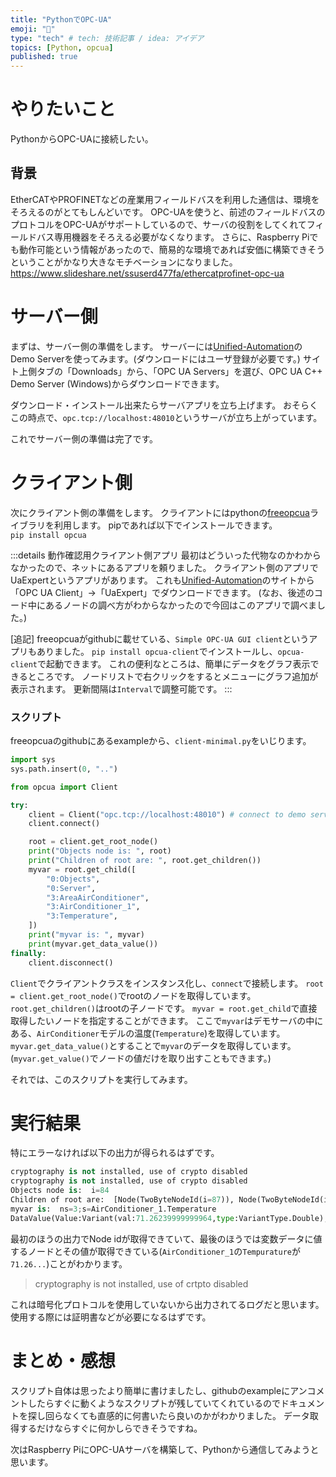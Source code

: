 ```yaml
---
title: "PythonでOPC-UA"
emoji: "🎉"
type: "tech" # tech: 技術記事 / idea: アイデア
topics: [Python, opcua]
published: true
---
```

# やりたいこと
PythonからOPC-UAに接続したい。

## 背景
EtherCATやPROFINETなどの産業用フィールドバスを利用した通信は、環境をそろえるのがとてもしんどいです。
OPC-UAを使うと、前述のフィールドバスのプロトコルをOPC-UAがサポートしているので、サーバの役割をしてくれてフィールドバス専用機器をそろえる必要がなくなります。
さらに、Raspberry Piでも動作可能という情報があったので、簡易的な環境であれば安価に構築できそうということがかなり大きなモチベーションになりました。
https://www.slideshare.net/ssuserd477fa/ethercatprofinet-opc-ua

# サーバー側
まずは、サーバー側の準備をします。
サーバーには[Unified-Automation](https://www.unified-automation.com/downloads.html)のDemo Serverを使ってみます。(ダウンロードにはユーザ登録が必要です。)
サイト上側タブの「Downloads」から、「OPC UA Servers」を選び、OPC UA C++ Demo Server (Windows)からダウンロードできます。

ダウンロード・インストール出来たらサーバアプリを立ち上げます。
おそらくこの時点で、`opc.tcp://localhost:48010`というサーバが立ち上がっています。

これでサーバー側の準備は完了です。

# クライアント側
次にクライアント側の準備をします。
クライアントにはpythonの[freeopcua](https://github.com/FreeOpcUa/python-opcua)ライブラリを利用します。
pipであれば以下でインストールできます。  
`pip install opcua`


:::details 動作確認用クライアント側アプリ
最初はどういった代物なのかわからなかったので、ネットにあるアプリを頼りました。
クライアント側のアプリでUaExpertというアプリがあります。
これも[Unified-Automation](https://www.unified-automation.com/downloads.html)のサイトから「OPC UA Client」→「UaExpert」でダウンロードできます。
(なお、後述のコード中にあるノードの調べ方がわからなかったので今回はこのアプリで調べました。)

[追記]
freeopcuaがgithubに載せている、`Simple OPC-UA GUI client`というアプリもありました。
`pip install opcua-client`でインストールし、`opcua-client`で起動できます。
これの便利なところは、簡単にデータをグラフ表示できるところです。
ノードリストで右クリックをするとメニューにグラフ追加が表示されます。
更新間隔は`Interval`で調整可能です。
:::

### スクリプト
freeopcuaのgithubにあるexampleから、`client-minimal.py`をいじります。

```py:client-minimal_demo.py
import sys
sys.path.insert(0, "..")

from opcua import Client

try:
	client = Client("opc.tcp://localhost:48010") # connect to demo server
	client.connect()

	root = client.get_root_node()
	print("Objects node is: ", root)
	print("Children of root are: ", root.get_children())
	myvar = root.get_child([
		"0:Objects", 
		"0:Server", 
		"3:AreaAirConditioner",
		"3:AirConditioner_1",
		"3:Temperature",
	])
	print("myvar is: ", myvar)
	print(myvar.get_data_value())
finally:
	client.disconnect()
```
`Client`でクライアントクラスをインスタンス化し、`connect`で接続します。
`root = client.get_root_node()`でrootのノードを取得しています。
`root.get_children()`はrootの子ノードです。
`myvar = root.get_child`で直接取得したいノードを指定することができます。
ここで`myvar`はデモサーバの中にある、`AirConditioner`モデルの温度(`Temperature`)を取得しています。
`myvar.get_data_value()`とすることで`myvar`のデータを取得しています。
(`myvar.get_value()`でノードの値だけを取り出すこともできます。)

それでは、このスクリプトを実行してみます。
# 実行結果
特にエラーなければ以下の出力が得られるはずです。
```py
cryptography is not installed, use of crypto disabled
cryptography is not installed, use of crypto disabled
Objects node is:  i=84
Children of root are:  [Node(TwoByteNodeId(i=87)), Node(TwoByteNodeId(i=85)), Node(TwoByteNodeId(i=86))]
myvar is:  ns=3;s=AirConditioner_1.Temperature
DataValue(Value:Variant(val:71.26239999999964,type:VariantType.Double), StatusCode:StatusCode(Good), SourceTimestamp:2022-05-01 03:53:33.253081)
```
最初のほうの出力でNode idが取得できていて、最後のほうでは変数データに値するノードとその値が取得できている(`AirConditioner_1`の`Tempurature`が`71.26...`)ことがわかります。

> cryptography is not installed, use of crtpto disabled

これは暗号化プロトコルを使用していないから出力されてるログだと思います。  
使用する際には証明書などが必要になるはずです。

# まとめ・感想
スクリプト自体は思ったより簡単に書けましたし、githubのexampleにアンコメントしたらすぐに動くようなスクリプトが残していてくれているのでドキュメントを探し回らなくても直感的に何書いたら良いのかがわかりました。
データ取得するだけならすぐに何かしらできそうですね。

次はRaspberry PiにOPC-UAサーバを構築して、Pythonから通信してみようと思います。